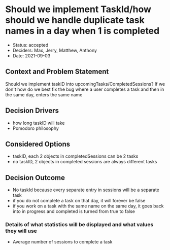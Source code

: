 # Should we implement TaskId/how should we handle duplicate task names in a day when 1 is completed

* Status: accepted
* Deciders: Max, Jerry, Matthew, Anthony
* Date: 2021-09-03

## Context and Problem Statement

Should we implement taskID into upcomingTasks/CompletedSessions?
If we don't how do we best fix the bug where a user completes a task and then in the same day, enters the same name

## Decision Drivers

* how long taskID will take
* Pomodoro philosophy

## Considered Options

* taskID, each 2 objects in completedSessions can be 2 tasks
* no taskID, 2 objects in completed sessions are always different tasks

## Decision Outcome

* No taskId because every separate entry in sessions will be a separate task
* if you do not complete a task on that day, it will forever be false
* if you work on a task with the same name on the same day, it goes back into in progress and completed is turned from true to false


### Details of what statistics will be displayed and what values they will use

* Average number of sessions to complete a task
